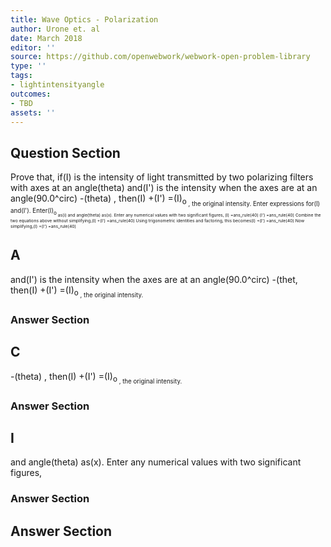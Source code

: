```yaml
---
title: Wave Optics - Polarization
author: Urone et. al
date: March 2018
editor: ''
source: https://github.com/openwebwork/webwork-open-problem-library
type: ''
tags:
- lightintensityangle
outcomes:
- TBD
assets: ''
---
```


## Question Section 

Prove that, if(I) is the intensity of light transmitted by two polarizing filters with axes at an angle(theta) and(I') is the intensity when the axes are at an angle(90.0^circ) -(theta) , then(I) +(I') =(I)<sub>o<sub> , the original intensity. 
Enter expressions for(I) and(I'). Enter(I)<sub>o<sub> as(i) and angle(theta) as(x). Enter any numerical values with two significant figures,
(I) =ans_rule(40)
(I') =ans_rule(40)
Combine the two equations above without simplifying,(I) +(I') =ans_rule(40)
Using trigonometric identities and factoring, this becomes(I) +(I') =ans_rule(40)
Now simplifying,(I) +(I') =ans_rule(40)

## A
and(I') is the intensity when the axes are at an angle(90.0^circ) -(thet, then(I) +(I') =(I)<sub>o<sub> , the original intensity. 
### Answer Section
## C
-(theta) , then(I) +(I') =(I)<sub>o<sub> , the original intensity. 
### Answer Section
## I
and angle(theta) as(x). Enter any numerical values with two significant figures,
### Answer Section


## Answer Section

